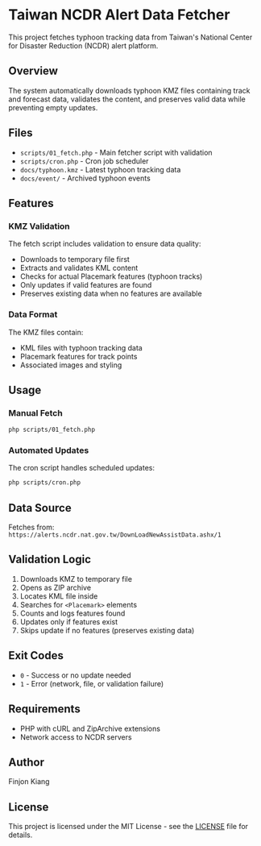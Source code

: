 # Taiwan NCDR Alert Data Fetcher

This project fetches typhoon tracking data from Taiwan's National Center for Disaster Reduction (NCDR) alert platform.

## Overview

The system automatically downloads typhoon KMZ files containing track and forecast data, validates the content, and preserves valid data while preventing empty updates.

## Files

- `scripts/01_fetch.php` - Main fetcher script with validation
- `scripts/cron.php` - Cron job scheduler
- `docs/typhoon.kmz` - Latest typhoon tracking data
- `docs/event/` - Archived typhoon events

## Features

### KMZ Validation
The fetch script includes validation to ensure data quality:
- Downloads to temporary file first
- Extracts and validates KML content
- Checks for actual Placemark features (typhoon tracks)
- Only updates if valid features are found
- Preserves existing data when no features are available

### Data Format
The KMZ files contain:
- KML files with typhoon tracking data
- Placemark features for track points
- Associated images and styling

## Usage

### Manual Fetch
```bash
php scripts/01_fetch.php
```

### Automated Updates
The cron script handles scheduled updates:
```bash
php scripts/cron.php
```

## Data Source

Fetches from: `https://alerts.ncdr.nat.gov.tw/DownLoadNewAssistData.ashx/1`

## Validation Logic

1. Downloads KMZ to temporary file
2. Opens as ZIP archive
3. Locates KML file inside
4. Searches for `<Placemark>` elements
5. Counts and logs features found
6. Updates only if features exist
7. Skips update if no features (preserves existing data)

## Exit Codes

- `0` - Success or no update needed
- `1` - Error (network, file, or validation failure)

## Requirements

- PHP with cURL and ZipArchive extensions
- Network access to NCDR servers

## Author

Finjon Kiang

## License

This project is licensed under the MIT License - see the [LICENSE](LICENSE) file for details.
